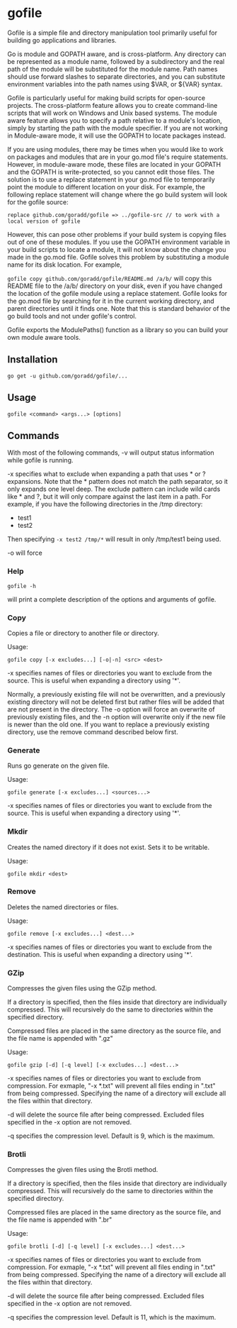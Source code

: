 # gofile

Gofile is a simple file and directory manipulation tool primarily useful for building go applications and libraries. 

Go is module and GOPATH aware, and is cross-platform. Any directory can be represented as a module name,
followed by a subdirectory and the real path of the module will be substituted for 
the module name. Path names should use forward slashes to separate directories, and you can substitute 
environment variables into the path names using $VAR, or ${VAR} syntax.

Gofile is particularly useful for making build scripts for open-source projects. The cross-platform feature allows
you to create command-line scripts that will work on Windows and Unix based systems. The module aware feature
allows you to specify a path relative to a module's location, simply by starting the path with the module specifier.
If you are not working in Module-aware mode, it will use the GOPATH to locate packages instead.

If you are using modules, there may be times when you would like to work on packages and modules that are in your
go.mod file's require statements. However, in module-aware mode, these files are located in your GOPATH and the 
GOPATH is write-protected, so you cannot edit those files. The solution is to use a replace statement in your go.mod
file to temporarily point the module to different location on your disk. For example, the following replace statement
will change where the go build system will look for the gofile source:

`
replace github.com/goradd/gofile => ../gofile-src // to work with a local version of gofile
`

However, this can pose other problems if your build system is copying files out of one of these modules. If you use
the GOPATH environment variable in your build scripts to locate a module, it will not know about the change you
made in the go.mod file. Gofile solves this problem by substituting a module name for its disk location. For example,

`
gofile copy github.com/goradd/gofile/README.md /a/b/
`
will copy this README file to the /a/b/ directory on your disk, even if you have changed the location of the gofile
module using a replace statement. Gofile looks for the go.mod file by searching for it in the current working directory,
and parent directories until it finds one. Note that this is standard behavior of the go build tools and not under
gofile's control. 

Gofile exports the ModulePaths() function as a library so you can build your own module aware tools. 

## Installation

```shell
go get -u github.com/goradd/gofile/...
```

## Usage

```shell
gofile <command> <args...> [options] 
```

## Commands

With most of the following commands, -v will output status information while gofile is running.

-x specifies what to exclude when expanding a path that uses * or ? expansions. Note that the * pattern
does not match the path separator, so it only expands one level deep. The exclude pattern can include wild
cards like * and ?, but it will only compare against the last item in a path. For example, if you have
the following directories in the /tmp directory:

- test1
- test2

Then specifying `-x test2 /tmp/*` will result in only /tmp/test1 being used.

-o will force 

### Help
```shell
gofile -h
```

will print a complete description of the options and arguments of gofile.

### Copy
Copies a file or directory to another file or directory.

Usage:
```shell
gofile copy [-x excludes...] [-o|-n] <src> <dest> 
```
-x specifies names of files or directories you want to exclude from the source. This is useful when
expanding a directory using '*'.

Normally, a previously existing file will not be overwritten, and a previously existing directory will not be
deleted first but rather files will be added that are not present in the directory. The -o option will force
an overwrite of previously existing files, and the -n option will overwrite only if the new file is newer than
the old one. If you want to replace a previously existing directory, use the remove command described below first.

### Generate

Runs go generate on the given file.

Usage:
```shell
gofile generate [-x excludes...] <sources...>

```

-x specifies names of files or directories you want to exclude from the source. This is useful when
expanding a directory using '*'.

### Mkdir

Creates the named directory if it does not exist. Sets it to be writable.

Usage:
```shell
gofile mkdir <dest>
```

### Remove

Deletes the named directories or files.

Usage:
```shell
gofile remove [-x excludes...] <dest...> 
```

-x specifies names of files or directories you want to exclude from the destination. This is useful when
expanding a directory using '*'.

### GZip

Compresses the given files using the GZip method.

If a directory is specified, then the files inside that directory are individually
compressed. This will recursively do the same to directories within the specified directory.

Compressed files are placed in the same directory as the source file, and the
file name is appended with ".gz"

Usage:
```shell
gofile gzip [-d] [-q level] [-x excludes...] <dest...> 
```

-x specifies names of files or directories you want to exclude from compression. For exmaple, 
"-x *.txt" will prevent all files ending in ".txt" from being compressed. Specifying the name
of a directory will exclude all the files within that directory.

-d will delete the source file after being compressed. Excluded files specified in the 
-x option are not removed.

-q specifies the compression level. Default is 9, which is the maximum.

### Brotli

Compresses the given files using the Brotli method.

If a directory is specified, then the files inside that directory are individually
compressed. This will recursively do the same to directories within the specified directory.

Compressed files are placed in the same directory as the source file, and the
file name is appended with ".br"

Usage:
```shell
gofile brotli [-d] [-q level] [-x excludes...] <dest...> 
```

-x specifies names of files or directories you want to exclude from compression. For exmaple,
"-x *.txt" will prevent all files ending in ".txt" from being compressed. Specifying the name
of a directory will exclude all the files within that directory.

-d will delete the source file after being compressed. Excluded files specified in the
-x option are not removed.

-q specifies the compression level. Default is 11, which is the maximum.
